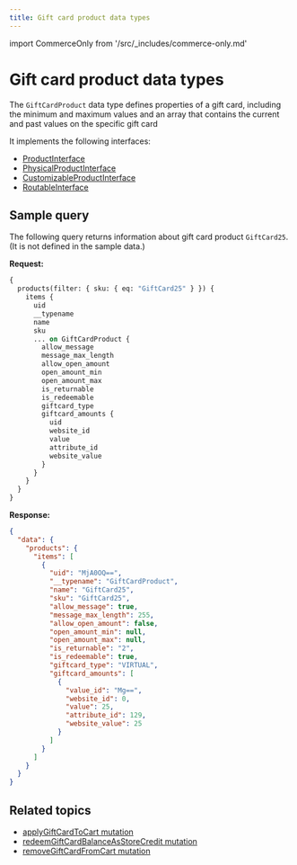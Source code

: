 ```yaml
---
title: Gift card product data types
---
```


import CommerceOnly from '/src/_includes/commerce-only.md'

<CommerceOnly />

# Gift card product data types

The `GiftCardProduct` data type defines properties of a gift card, including the minimum and maximum values and an array that contains the current and past values on the specific gift card

It implements the following interfaces:

-  [ProductInterface](https://developer.adobe.com/commerce/webapi/graphql-api/index.html#definition-ProductInterface)
-  [PhysicalProductInterface](https://developer.adobe.com/commerce/webapi/graphql-api/index.html#definition-PhysicalProductInterface)
-  [CustomizableProductInterface](https://developer.adobe.com/commerce/webapi/graphql-api/index.html#definition-CustomizableProductInterface)
-  [RoutableInterface](https://developer.adobe.com/commerce/webapi/graphql-api/index.html#definition-RoutableInterface)

## Sample query

The following query returns information about gift card product `GiftCard25`. (It is not defined in the sample data.)

**Request:**

```graphql
{
  products(filter: { sku: { eq: "GiftCard25" } }) {
    items {
      uid
      __typename
      name
      sku
      ... on GiftCardProduct {
        allow_message
        message_max_length
        allow_open_amount
        open_amount_min
        open_amount_max
        is_returnable
        is_redeemable
        giftcard_type
        giftcard_amounts {
          uid
          website_id
          value
          attribute_id
          website_value
        }
      }
    }
  }
}
```

**Response:**

```json
{
  "data": {
    "products": {
      "items": [
        {
          "uid": "MjA0OQ==",
          "__typename": "GiftCardProduct",
          "name": "GiftCard25",
          "sku": "GiftCard25",
          "allow_message": true,
          "message_max_length": 255,
          "allow_open_amount": false,
          "open_amount_min": null,
          "open_amount_max": null,
          "is_returnable": "2",
          "is_redeemable": true,
          "giftcard_type": "VIRTUAL",
          "giftcard_amounts": [
            {
              "value_id": "Mg==",
              "website_id": 0,
              "value": 25,
              "attribute_id": 129,
              "website_value": 25
            }
          ]
        }
      ]
    }
  }
}
```

## Related topics

-  [applyGiftCardToCart mutation](../../../cart/mutations/apply-giftcard.md)
-  [redeemGiftCardBalanceAsStoreCredit mutation](../../../cart/mutations/redeem-giftcard-balance.md)
-  [removeGiftCardFromCart mutation](../../../cart/mutations/remove-giftcard.md)
